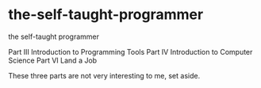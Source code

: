 # the-self-taught-programmer
the self-taught programmer

Part III Introduction to Programming Tools
Part IV Introduction to Computer Science
Part VI Land a Job

These three parts are not very interesting to me, set aside.